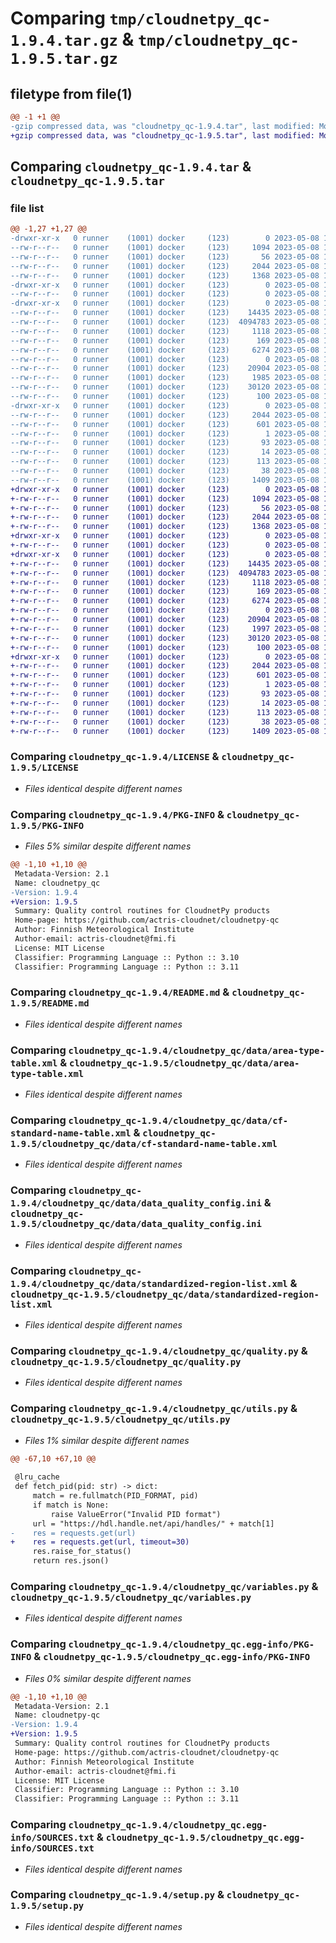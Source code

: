 # Comparing `tmp/cloudnetpy_qc-1.9.4.tar.gz` & `tmp/cloudnetpy_qc-1.9.5.tar.gz`

## filetype from file(1)

```diff
@@ -1 +1 @@
-gzip compressed data, was "cloudnetpy_qc-1.9.4.tar", last modified: Mon May  8 12:52:23 2023, max compression
+gzip compressed data, was "cloudnetpy_qc-1.9.5.tar", last modified: Mon May  8 13:43:19 2023, max compression
```

## Comparing `cloudnetpy_qc-1.9.4.tar` & `cloudnetpy_qc-1.9.5.tar`

### file list

```diff
@@ -1,27 +1,27 @@
-drwxr-xr-x   0 runner    (1001) docker     (123)        0 2023-05-08 12:52:23.068998 cloudnetpy_qc-1.9.4/
--rw-r--r--   0 runner    (1001) docker     (123)     1094 2023-05-08 12:52:12.000000 cloudnetpy_qc-1.9.4/LICENSE
--rw-r--r--   0 runner    (1001) docker     (123)       56 2023-05-08 12:52:12.000000 cloudnetpy_qc-1.9.4/MANIFEST.in
--rw-r--r--   0 runner    (1001) docker     (123)     2044 2023-05-08 12:52:23.064998 cloudnetpy_qc-1.9.4/PKG-INFO
--rw-r--r--   0 runner    (1001) docker     (123)     1368 2023-05-08 12:52:12.000000 cloudnetpy_qc-1.9.4/README.md
-drwxr-xr-x   0 runner    (1001) docker     (123)        0 2023-05-08 12:52:23.060998 cloudnetpy_qc-1.9.4/cloudnetpy_qc/
--rw-r--r--   0 runner    (1001) docker     (123)        0 2023-05-08 12:52:12.000000 cloudnetpy_qc-1.9.4/cloudnetpy_qc/__init__.py
-drwxr-xr-x   0 runner    (1001) docker     (123)        0 2023-05-08 12:52:23.064998 cloudnetpy_qc-1.9.4/cloudnetpy_qc/data/
--rw-r--r--   0 runner    (1001) docker     (123)    14435 2023-05-08 12:52:12.000000 cloudnetpy_qc-1.9.4/cloudnetpy_qc/data/area-type-table.xml
--rw-r--r--   0 runner    (1001) docker     (123)  4094783 2023-05-08 12:52:12.000000 cloudnetpy_qc-1.9.4/cloudnetpy_qc/data/cf-standard-name-table.xml
--rw-r--r--   0 runner    (1001) docker     (123)     1118 2023-05-08 12:52:12.000000 cloudnetpy_qc-1.9.4/cloudnetpy_qc/data/data_quality_config.ini
--rw-r--r--   0 runner    (1001) docker     (123)      169 2023-05-08 12:52:12.000000 cloudnetpy_qc-1.9.4/cloudnetpy_qc/data/metadata_config.ini
--rw-r--r--   0 runner    (1001) docker     (123)     6274 2023-05-08 12:52:12.000000 cloudnetpy_qc-1.9.4/cloudnetpy_qc/data/standardized-region-list.xml
--rw-r--r--   0 runner    (1001) docker     (123)        0 2023-05-08 12:52:12.000000 cloudnetpy_qc-1.9.4/cloudnetpy_qc/py.typed
--rw-r--r--   0 runner    (1001) docker     (123)    20904 2023-05-08 12:52:12.000000 cloudnetpy_qc-1.9.4/cloudnetpy_qc/quality.py
--rw-r--r--   0 runner    (1001) docker     (123)     1985 2023-05-08 12:52:12.000000 cloudnetpy_qc-1.9.4/cloudnetpy_qc/utils.py
--rw-r--r--   0 runner    (1001) docker     (123)    30120 2023-05-08 12:52:12.000000 cloudnetpy_qc-1.9.4/cloudnetpy_qc/variables.py
--rw-r--r--   0 runner    (1001) docker     (123)      100 2023-05-08 12:52:12.000000 cloudnetpy_qc-1.9.4/cloudnetpy_qc/version.py
-drwxr-xr-x   0 runner    (1001) docker     (123)        0 2023-05-08 12:52:23.060998 cloudnetpy_qc-1.9.4/cloudnetpy_qc.egg-info/
--rw-r--r--   0 runner    (1001) docker     (123)     2044 2023-05-08 12:52:23.000000 cloudnetpy_qc-1.9.4/cloudnetpy_qc.egg-info/PKG-INFO
--rw-r--r--   0 runner    (1001) docker     (123)      601 2023-05-08 12:52:23.000000 cloudnetpy_qc-1.9.4/cloudnetpy_qc.egg-info/SOURCES.txt
--rw-r--r--   0 runner    (1001) docker     (123)        1 2023-05-08 12:52:23.000000 cloudnetpy_qc-1.9.4/cloudnetpy_qc.egg-info/dependency_links.txt
--rw-r--r--   0 runner    (1001) docker     (123)       93 2023-05-08 12:52:23.000000 cloudnetpy_qc-1.9.4/cloudnetpy_qc.egg-info/requires.txt
--rw-r--r--   0 runner    (1001) docker     (123)       14 2023-05-08 12:52:23.000000 cloudnetpy_qc-1.9.4/cloudnetpy_qc.egg-info/top_level.txt
--rw-r--r--   0 runner    (1001) docker     (123)      113 2023-05-08 12:52:12.000000 cloudnetpy_qc-1.9.4/pyproject.toml
--rw-r--r--   0 runner    (1001) docker     (123)       38 2023-05-08 12:52:23.068998 cloudnetpy_qc-1.9.4/setup.cfg
--rw-r--r--   0 runner    (1001) docker     (123)     1409 2023-05-08 12:52:12.000000 cloudnetpy_qc-1.9.4/setup.py
+drwxr-xr-x   0 runner    (1001) docker     (123)        0 2023-05-08 13:43:19.465463 cloudnetpy_qc-1.9.5/
+-rw-r--r--   0 runner    (1001) docker     (123)     1094 2023-05-08 13:42:53.000000 cloudnetpy_qc-1.9.5/LICENSE
+-rw-r--r--   0 runner    (1001) docker     (123)       56 2023-05-08 13:42:53.000000 cloudnetpy_qc-1.9.5/MANIFEST.in
+-rw-r--r--   0 runner    (1001) docker     (123)     2044 2023-05-08 13:43:19.465463 cloudnetpy_qc-1.9.5/PKG-INFO
+-rw-r--r--   0 runner    (1001) docker     (123)     1368 2023-05-08 13:42:53.000000 cloudnetpy_qc-1.9.5/README.md
+drwxr-xr-x   0 runner    (1001) docker     (123)        0 2023-05-08 13:43:19.457463 cloudnetpy_qc-1.9.5/cloudnetpy_qc/
+-rw-r--r--   0 runner    (1001) docker     (123)        0 2023-05-08 13:42:53.000000 cloudnetpy_qc-1.9.5/cloudnetpy_qc/__init__.py
+drwxr-xr-x   0 runner    (1001) docker     (123)        0 2023-05-08 13:43:19.465463 cloudnetpy_qc-1.9.5/cloudnetpy_qc/data/
+-rw-r--r--   0 runner    (1001) docker     (123)    14435 2023-05-08 13:42:53.000000 cloudnetpy_qc-1.9.5/cloudnetpy_qc/data/area-type-table.xml
+-rw-r--r--   0 runner    (1001) docker     (123)  4094783 2023-05-08 13:42:53.000000 cloudnetpy_qc-1.9.5/cloudnetpy_qc/data/cf-standard-name-table.xml
+-rw-r--r--   0 runner    (1001) docker     (123)     1118 2023-05-08 13:42:53.000000 cloudnetpy_qc-1.9.5/cloudnetpy_qc/data/data_quality_config.ini
+-rw-r--r--   0 runner    (1001) docker     (123)      169 2023-05-08 13:42:53.000000 cloudnetpy_qc-1.9.5/cloudnetpy_qc/data/metadata_config.ini
+-rw-r--r--   0 runner    (1001) docker     (123)     6274 2023-05-08 13:42:53.000000 cloudnetpy_qc-1.9.5/cloudnetpy_qc/data/standardized-region-list.xml
+-rw-r--r--   0 runner    (1001) docker     (123)        0 2023-05-08 13:42:53.000000 cloudnetpy_qc-1.9.5/cloudnetpy_qc/py.typed
+-rw-r--r--   0 runner    (1001) docker     (123)    20904 2023-05-08 13:42:53.000000 cloudnetpy_qc-1.9.5/cloudnetpy_qc/quality.py
+-rw-r--r--   0 runner    (1001) docker     (123)     1997 2023-05-08 13:42:53.000000 cloudnetpy_qc-1.9.5/cloudnetpy_qc/utils.py
+-rw-r--r--   0 runner    (1001) docker     (123)    30120 2023-05-08 13:42:53.000000 cloudnetpy_qc-1.9.5/cloudnetpy_qc/variables.py
+-rw-r--r--   0 runner    (1001) docker     (123)      100 2023-05-08 13:42:53.000000 cloudnetpy_qc-1.9.5/cloudnetpy_qc/version.py
+drwxr-xr-x   0 runner    (1001) docker     (123)        0 2023-05-08 13:43:19.457463 cloudnetpy_qc-1.9.5/cloudnetpy_qc.egg-info/
+-rw-r--r--   0 runner    (1001) docker     (123)     2044 2023-05-08 13:43:19.000000 cloudnetpy_qc-1.9.5/cloudnetpy_qc.egg-info/PKG-INFO
+-rw-r--r--   0 runner    (1001) docker     (123)      601 2023-05-08 13:43:19.000000 cloudnetpy_qc-1.9.5/cloudnetpy_qc.egg-info/SOURCES.txt
+-rw-r--r--   0 runner    (1001) docker     (123)        1 2023-05-08 13:43:19.000000 cloudnetpy_qc-1.9.5/cloudnetpy_qc.egg-info/dependency_links.txt
+-rw-r--r--   0 runner    (1001) docker     (123)       93 2023-05-08 13:43:19.000000 cloudnetpy_qc-1.9.5/cloudnetpy_qc.egg-info/requires.txt
+-rw-r--r--   0 runner    (1001) docker     (123)       14 2023-05-08 13:43:19.000000 cloudnetpy_qc-1.9.5/cloudnetpy_qc.egg-info/top_level.txt
+-rw-r--r--   0 runner    (1001) docker     (123)      113 2023-05-08 13:42:53.000000 cloudnetpy_qc-1.9.5/pyproject.toml
+-rw-r--r--   0 runner    (1001) docker     (123)       38 2023-05-08 13:43:19.465463 cloudnetpy_qc-1.9.5/setup.cfg
+-rw-r--r--   0 runner    (1001) docker     (123)     1409 2023-05-08 13:42:53.000000 cloudnetpy_qc-1.9.5/setup.py
```

### Comparing `cloudnetpy_qc-1.9.4/LICENSE` & `cloudnetpy_qc-1.9.5/LICENSE`

 * *Files identical despite different names*

### Comparing `cloudnetpy_qc-1.9.4/PKG-INFO` & `cloudnetpy_qc-1.9.5/PKG-INFO`

 * *Files 5% similar despite different names*

```diff
@@ -1,10 +1,10 @@
 Metadata-Version: 2.1
 Name: cloudnetpy_qc
-Version: 1.9.4
+Version: 1.9.5
 Summary: Quality control routines for CloudnetPy products
 Home-page: https://github.com/actris-cloudnet/cloudnetpy-qc
 Author: Finnish Meteorological Institute
 Author-email: actris-cloudnet@fmi.fi
 License: MIT License
 Classifier: Programming Language :: Python :: 3.10
 Classifier: Programming Language :: Python :: 3.11
```

### Comparing `cloudnetpy_qc-1.9.4/README.md` & `cloudnetpy_qc-1.9.5/README.md`

 * *Files identical despite different names*

### Comparing `cloudnetpy_qc-1.9.4/cloudnetpy_qc/data/area-type-table.xml` & `cloudnetpy_qc-1.9.5/cloudnetpy_qc/data/area-type-table.xml`

 * *Files identical despite different names*

### Comparing `cloudnetpy_qc-1.9.4/cloudnetpy_qc/data/cf-standard-name-table.xml` & `cloudnetpy_qc-1.9.5/cloudnetpy_qc/data/cf-standard-name-table.xml`

 * *Files identical despite different names*

### Comparing `cloudnetpy_qc-1.9.4/cloudnetpy_qc/data/data_quality_config.ini` & `cloudnetpy_qc-1.9.5/cloudnetpy_qc/data/data_quality_config.ini`

 * *Files identical despite different names*

### Comparing `cloudnetpy_qc-1.9.4/cloudnetpy_qc/data/standardized-region-list.xml` & `cloudnetpy_qc-1.9.5/cloudnetpy_qc/data/standardized-region-list.xml`

 * *Files identical despite different names*

### Comparing `cloudnetpy_qc-1.9.4/cloudnetpy_qc/quality.py` & `cloudnetpy_qc-1.9.5/cloudnetpy_qc/quality.py`

 * *Files identical despite different names*

### Comparing `cloudnetpy_qc-1.9.4/cloudnetpy_qc/utils.py` & `cloudnetpy_qc-1.9.5/cloudnetpy_qc/utils.py`

 * *Files 1% similar despite different names*

```diff
@@ -67,10 +67,10 @@
 
 @lru_cache
 def fetch_pid(pid: str) -> dict:
     match = re.fullmatch(PID_FORMAT, pid)
     if match is None:
         raise ValueError("Invalid PID format")
     url = "https://hdl.handle.net/api/handles/" + match[1]
-    res = requests.get(url)
+    res = requests.get(url, timeout=30)
     res.raise_for_status()
     return res.json()
```

### Comparing `cloudnetpy_qc-1.9.4/cloudnetpy_qc/variables.py` & `cloudnetpy_qc-1.9.5/cloudnetpy_qc/variables.py`

 * *Files identical despite different names*

### Comparing `cloudnetpy_qc-1.9.4/cloudnetpy_qc.egg-info/PKG-INFO` & `cloudnetpy_qc-1.9.5/cloudnetpy_qc.egg-info/PKG-INFO`

 * *Files 0% similar despite different names*

```diff
@@ -1,10 +1,10 @@
 Metadata-Version: 2.1
 Name: cloudnetpy-qc
-Version: 1.9.4
+Version: 1.9.5
 Summary: Quality control routines for CloudnetPy products
 Home-page: https://github.com/actris-cloudnet/cloudnetpy-qc
 Author: Finnish Meteorological Institute
 Author-email: actris-cloudnet@fmi.fi
 License: MIT License
 Classifier: Programming Language :: Python :: 3.10
 Classifier: Programming Language :: Python :: 3.11
```

### Comparing `cloudnetpy_qc-1.9.4/cloudnetpy_qc.egg-info/SOURCES.txt` & `cloudnetpy_qc-1.9.5/cloudnetpy_qc.egg-info/SOURCES.txt`

 * *Files identical despite different names*

### Comparing `cloudnetpy_qc-1.9.4/setup.py` & `cloudnetpy_qc-1.9.5/setup.py`

 * *Files identical despite different names*

